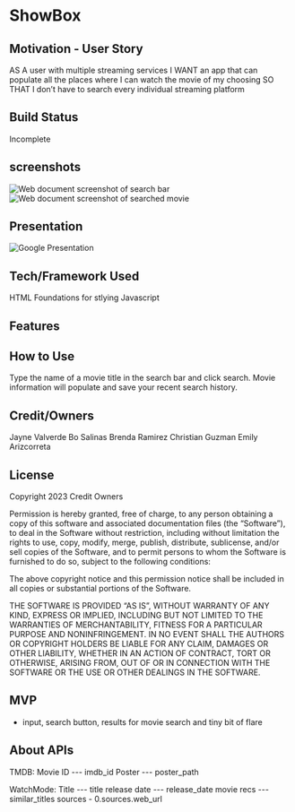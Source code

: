 # ShowBox

## Motivation - User Story
AS A user with multiple streaming services 
I WANT an app that can populate all the places where I can watch the movie of my choosing
SO THAT I don’t have to search every individual streaming platform 


## Build Status
Incomplete

## screenshots
![Web document screenshot of search bar]()
![Web document screenshot of searched movie]()

## Presentation 
![Google Presentation]()

## Tech/Framework Used
HTML
Foundations for stlying
Javascript 

## Features



## How to Use
Type the name of a movie title in the search bar and click search. Movie information will populate and save your recent search history. 

## Credit/Owners
Jayne Valverde
Bo Salinas
Brenda Ramirez
Christian Guzman
Emily Arizcorreta

## License 
Copyright 2023 Credit Owners

Permission is hereby granted, free of charge, to any person obtaining a copy of this software and associated documentation files (the “Software”), to deal in the Software without restriction, including without limitation the rights to use, copy, modify, merge, publish, distribute, sublicense, and/or sell copies of the Software, and to permit persons to whom the Software is furnished to do so, subject to the following conditions:

The above copyright notice and this permission notice shall be included in all copies or substantial portions of the Software.

THE SOFTWARE IS PROVIDED “AS IS”, WITHOUT WARRANTY OF ANY KIND, EXPRESS OR IMPLIED, INCLUDING BUT NOT LIMITED TO THE WARRANTIES OF MERCHANTABILITY, FITNESS FOR A PARTICULAR PURPOSE AND NONINFRINGEMENT. IN NO EVENT SHALL THE AUTHORS OR COPYRIGHT HOLDERS BE LIABLE FOR ANY CLAIM, DAMAGES OR OTHER LIABILITY, WHETHER IN AN ACTION OF CONTRACT, TORT OR OTHERWISE, ARISING FROM, OUT OF OR IN CONNECTION WITH THE SOFTWARE OR THE USE OR OTHER DEALINGS IN THE SOFTWARE.


## MVP
- input, search button, results for movie search and tiny bit of flare

## About APIs

TMDB:
Movie ID --- imdb_id
Poster --- poster_path

WatchMode:
Title --- title
release date --- release_date
movie recs --- similar_titles
sources - 0.sources.web_url
